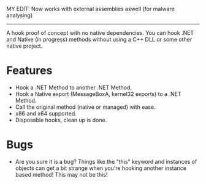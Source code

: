 MY EDIT: Now works with external assemblies aswell (for malware analysing)
**************************************************************************

A hook proof of concept with no native dependencies. 
You can hook .NET and Native (in progress) methods without using a C++ DLL or some other native project.


# Features
* Hook a .NET Method to another .NET Method.
* Hook a Native export (MessageBoxA, kernel32 exports) to a .NET Method.
* Call the original method (native or managed) with ease.
* x86 and x64 supported.
* Disposable hooks, clean up is done.

# Bugs
* Are you sure it is a bug? Things like the "this" keyword and instances of objects can get a bit strange when you're hooking another instance based method! This may not be this!
